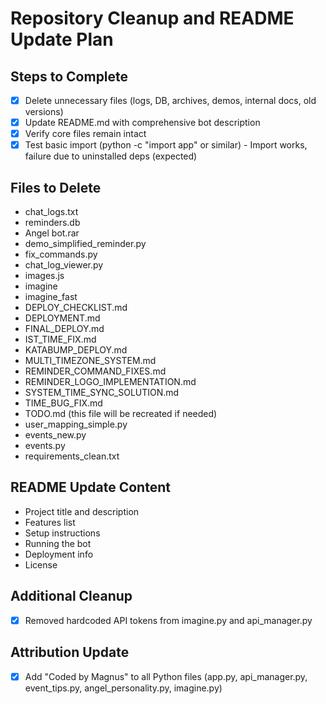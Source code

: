 # Repository Cleanup and README Update Plan

## Steps to Complete
- [x] Delete unnecessary files (logs, DB, archives, demos, internal docs, old versions)
- [x] Update README.md with comprehensive bot description
- [x] Verify core files remain intact
- [x] Test basic import (python -c "import app" or similar) - Import works, failure due to uninstalled deps (expected)

## Files to Delete
- chat_logs.txt
- reminders.db
- Angel bot.rar
- demo_simplified_reminder.py
- fix_commands.py
- chat_log_viewer.py
- images.js
- imagine
- imagine_fast
- DEPLOY_CHECKLIST.md
- DEPLOYMENT.md
- FINAL_DEPLOY.md
- IST_TIME_FIX.md
- KATABUMP_DEPLOY.md
- MULTI_TIMEZONE_SYSTEM.md
- REMINDER_COMMAND_FIXES.md
- REMINDER_LOGO_IMPLEMENTATION.md
- SYSTEM_TIME_SYNC_SOLUTION.md
- TIME_BUG_FIX.md
- TODO.md (this file will be recreated if needed)
- user_mapping_simple.py
- events_new.py
- events.py
- requirements_clean.txt

## README Update Content
- Project title and description
- Features list
- Setup instructions
- Running the bot
- Deployment info
- License

## Additional Cleanup
- [x] Removed hardcoded API tokens from imagine.py and api_manager.py

## Attribution Update
- [x] Add "Coded by Magnus" to all Python files (app.py, api_manager.py, event_tips.py, angel_personality.py, imagine.py)
